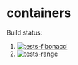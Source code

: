 # containers

Build status:

1. [![tests-fibonacci](https://github.com/afroCoderHanane/containers/actions/workflows/tests-fibonacci.yml/badge.svg)](https://github.com/afroCoderHanane/containers/actions/workflows/tests-fibonacci.yml)
1. [![tests-range](https://github.com/afroCoderHanane/containers/actions/workflows/tests-range.yml/badge.svg)](https://github.com/afroCoderHanane/containers/actions/workflows/tests-range.yml)
